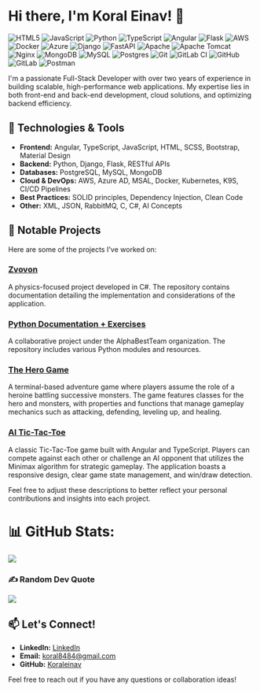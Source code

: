 # Hi there, I'm Koral Einav! 👋
![HTML5](https://img.shields.io/badge/html5-%23E34F26.svg?style=flat-square&logo=html5&logoColor=white) ![JavaScript](https://img.shields.io/badge/javascript-%23323330.svg?style=flat-square&logo=javascript&logoColor=%23F7DF1E) ![Python](https://img.shields.io/badge/python-3670A0?style=flat-square&logo=python&logoColor=ffdd54) ![TypeScript](https://img.shields.io/badge/typescript-%23007ACC.svg?style=flat-square&logo=typescript&logoColor=white) ![Angular](https://img.shields.io/badge/angular-%23DD0031.svg?style=flat-square&logo=angular&logoColor=white) ![Flask](https://img.shields.io/badge/flask-%23000.svg?style=flat-square&logo=flask&logoColor=white) ![AWS](https://img.shields.io/badge/AWS-%23FF9900.svg?style=flat-square&logo=amazon-aws&logoColor=white) ![Docker](https://img.shields.io/badge/docker-%230db7ed.svg?style=flat-square&logo=docker&logoColor=white) ![Azure](https://img.shields.io/badge/azure-%230072C6.svg?style=flat-square&logo=microsoftazure&logoColor=white) ![Django](https://img.shields.io/badge/django-%23092E20.svg?style=flat-square&logo=django&logoColor=white) ![FastAPI](https://img.shields.io/badge/FastAPI-005571?style=flat-square&logo=fastapi) ![Apache](https://img.shields.io/badge/apache-%23D42029.svg?style=flat-square&logo=apache&logoColor=white) ![Apache Tomcat](https://img.shields.io/badge/apache%20tomcat-%23F8DC75.svg?style=flat-square&logo=apache-tomcat&logoColor=black) ![Nginx](https://img.shields.io/badge/nginx-%23009639.svg?style=flat-square&logo=nginx&logoColor=white) ![MongoDB](https://img.shields.io/badge/MongoDB-%234ea94b.svg?style=flat-square&logo=mongodb&logoColor=white) ![MySQL](https://img.shields.io/badge/mysql-4479A1.svg?style=flat-square&logo=mysql&logoColor=white) ![Postgres](https://img.shields.io/badge/postgres-%23316192.svg?style=flat-square&logo=postgresql&logoColor=white) ![Git](https://img.shields.io/badge/git-%23F05033.svg?style=flat-square&logo=git&logoColor=white) ![GitLab CI](https://img.shields.io/badge/gitlab%20CI-%23181717.svg?style=flat-square&logo=gitlab&logoColor=white) ![GitHub](https://img.shields.io/badge/github-%23121011.svg?style=flat-square&logo=github&logoColor=white) ![GitLab](https://img.shields.io/badge/gitlab-%23181717.svg?style=flat-square&logo=gitlab&logoColor=white) ![Postman](https://img.shields.io/badge/Postman-FF6C37?style=flat-square&logo=postman&logoColor=white)

I'm a passionate Full-Stack Developer with over two years of experience in building scalable, high-performance web applications. My expertise lies in both front-end and back-end development, cloud solutions, and optimizing backend efficiency.

## 🔧 Technologies & Tools

- **Frontend:** Angular, TypeScript, JavaScript, HTML, SCSS, Bootstrap, Material Design
- **Backend:** Python, Django, Flask, RESTful APIs
- **Databases:** PostgreSQL, MySQL, MongoDB
- **Cloud & DevOps:** AWS, Azure AD, MSAL, Docker, Kubernetes, K9S, CI/CD Pipelines
- **Best Practices:** SOLID principles, Dependency Injection, Clean Code
- **Other:** XML, JSON, RabbitMQ, C, C#, AI Concepts

## 🚀 Notable Projects

Here are some of the projects I've worked on:

### [Zvovon](https://github.com/Koraleinav/Zvovon_application)
A physics-focused project developed in C#. The repository contains documentation detailing the implementation and considerations of the application.

### [Python Documentation + Exercises ](https://github.com/alphabestteam/Koral)
A collaborative project under the AlphaBestTeam organization. The repository includes various Python modules and resources.

### [The Hero Game](https://github.com/Koraleinav/The-Hero-Game)
A terminal-based adventure game where players assume the role of a heroine battling successive monsters. The game features classes for the hero and monsters, with properties and functions that manage gameplay mechanics such as attacking, defending, leveling up, and healing.

### [AI Tic-Tac-Toe](https://github.com/Koraleinav/AI_Tic-Tac-Toe)
A classic Tic-Tac-Toe game built with Angular and TypeScript. Players can compete against each other or challenge an AI opponent that utilizes the Minimax algorithm for strategic gameplay. The application boasts a responsive design, clear game state management, and win/draw detection.

Feel free to adjust these descriptions to better reflect your personal contributions and insights into each project.


# 📊 GitHub Stats:

![](https://github-readme-stats.vercel.app/api/top-langs/?username=koraleinav&theme=merko&hide_border=true&include_all_commits=false&count_private=false&layout=compact)

### ✍️ Random Dev Quote
![](https://quotes-github-readme.vercel.app/api?type=horizontal&theme=radical)


## 📫 Let's Connect!

- **LinkedIn:** [LinkedIn](https://www.linkedin.com/in/koral-einav/)
- **Email:** koral8484@gmail.com
- **GitHub:** [Koraleinav](https://github.com/Koraleinav)

Feel free to reach out if you have any questions or collaboration ideas!

